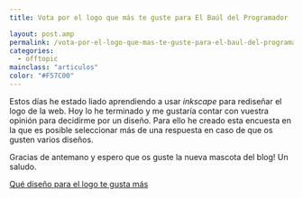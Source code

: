 ```yaml
---
title: Vota por el logo que más te guste para El Baúl del Programador

layout: post.amp
permalink: /vota-por-el-logo-que-mas-te-guste-para-el-baul-del-programador/
categories:
  - offtopic
mainclass: "articulos"
color: "#F57C00"
---
```

Estos días he estado liado aprendiendo a usar *inkscape* para rediseñar el logo de la web. Hoy lo he terminado y me gustaría contar con vuestra opinión para decidirme por un diseño. Para ello he creado esta encuesta en la que es posible seleccionar más de una respuesta en caso de que os gusten varios diseños.

Gracias de antemano y espero que os guste la nueva mascota del blog! Un saludo.

<!--ad-->
<noscript>
<a href="http://polldaddy.com/poll/7207708/">Qué diseño para el logo te gusta más</a>
</noscript>


[<amp-img on="tap:lightbox1" role="button" tabindex="0" layout="responsive" src="/assets/img/2013/06/LOGOS.png" alt="LOGOS" width="978px" height="786px" />][1]



 [1]: https://elbauldelprogramador.com/assets/img/2013/06/LOGOS.png
